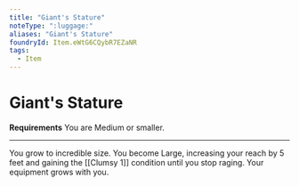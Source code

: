 ```yaml
---
title: "Giant's Stature"
noteType: ":luggage:"
aliases: "Giant's Stature"
foundryId: Item.eWtG6CQybR7EZaNR
tags:
  - Item
---
```


# Giant's Stature

**Requirements** You are Medium or smaller.

* * *

You grow to incredible size. You become Large, increasing your reach by 5 feet and gaining the [[Clumsy 1]] condition until you stop raging. Your equipment grows with you.
